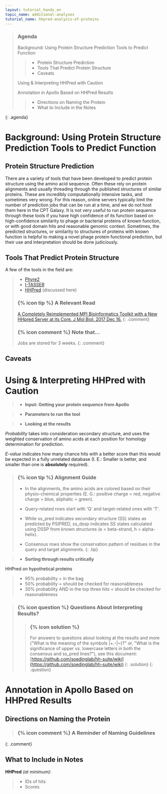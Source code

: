 ```yaml
---
layout: tutorial_hands_on
topic_name: additional-analyses
tutorial_name: hhpred-analysis-of-proteins
---
```


> ### Agenda
>
> Background: Using Protein Structure Prediction Tools to Predict Function
>    > * Protein Structure Prediction
>    > * Tools That Predict Protein Structure
>    > * Caveats
>
> Using & Interpreting HHPred with Caution
>
> Annotation in Apollo Based on HHPred Results
>    > * Directions on Naming the Protein
>    > * What to Include in the Notes
>
{: .agenda}

# Background: Using Protein Structure Prediction Tools to Predict Function

## Protein Structure Prediction
There are a variety of tools that have been developed to predict protein structure using the amino acid sequence. Often these rely on protein alignments and usually threading through the published structures of similar proteins. These are incredibly computationally intensive tasks, and sometimes very wrong. For this reason, online servers typically limit the number of prediction jobs that can be run at a time, and we do not host them here in the CPT Galaxy. It is not very useful to run protein sequence through these tools if you have high confidence of its function based on high-confidence similarity to phage or bacterial proteins of known function, or with good domain hits and reasonable genomic context. Sometimes, the predicted structures, or similarity to structures of proteins with known function is helpful to making a novel phage protein functional prediction, but their use and interpretation should be done judiciously.

## Tools That Predict Protein Structure

 A few of the tools in the field are:
> * [Phyre2](http://www.sbg.bio.ic.ac.uk/phyre2/html/page.cgi?id=index)
> * [I-TASSER](https://zhanglab.ccmb.med.umich.edu/I-TASSER/)
> * [HHPred](https://toolkit.tuebingen.mpg.de/#/tools/hhpred) (discussed here)
> ### {% icon tip %} A Relevant Read
> [ A Completely Reimplemented MPI Bioinformatics Toolkit with a New HHpred Server at its Core. J Mol Biol. 2017 Dec 16.](https://www.ncbi.nlm.nih.gov/pubmed/29258817)
{: .comment}
> ### {% icon comment %} Note that...
> Jobs are stored for 3 weeks.
{: .comment}

## Caveats

# Using & Interpreting HHPred with Caution

> * **Input: Getting your protein sequence from Apollo**

> * **Parameters to run the tool**

> * **Looking at the results**

*Probability* takes into consideration secondary structure, and uses the weighted conservation of amino acids at each position for homology determination for prediction.

*E-value* indicates how many chance hits with a better score than this would be expected in a fully unrelated database (I. E.: Smaller is better, and smaller than one is **absolutely** required).

> ### {% icon tip %} Alignment Guide
> * In the alignments, the amino acids are colored based on their physio-chemical properties (E. G.: positive charge = red, negative charge = blue, aliphatic = green).
>
> * Query-related rows start with 'Q' and target-related ones with 'T'.
>
> * While ss_pred indicates secondary structure (SS) states as predicted by PSIPRED, ss_dssp indicates SS states calculated using DSSP from known structures (e = beta-strand, h = alpha-helix).
>
> * Consensus rows show the conservation pattern of residues in the query and target alignments.
{: .tip}

> * **Sorting through results critically**

HHPred on hypothetical proteins

> * 95% probability = in the bag
> * 50% probability = should be checked for reasonableness
> * 30% probability AND in the top three hits = should be checked for reasonableness

> ### {% icon question %} Questions About Interpreting Results?
>    > ### {% icon solution %}
>    > For answers to questions about looking at the results and more ("What is the meaning of the symbols (+.-|~)?" or, "What is the significance of upper vs. lowercase letters in both the consensus and ss_pred lines?"), see this document: [https://github.com/soedinglab/hh-suite/wiki](https://github.com/soedinglab/hh-suite/wiki)
>    {: .solution}
{: .question}

<!-- NEED CLARIFICATION ON LINK, PREVIOUS LINK LED TO ERROR 404 -->

# Annotation in Apollo Based on HHPred Results

## Directions on Naming the Protein

> ### {% icon comment %} A Reminder of Naming Guidelines
>
{: .comment}

## What to Include in Notes

**HHPred** *(at minimum)*:
> * IDs of hits
> * Scores

